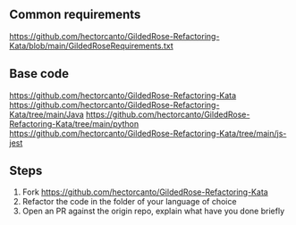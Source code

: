 ## Common requirements

https://github.com/hectorcanto/GildedRose-Refactoring-Kata/blob/main/GildedRoseRequirements.txt


## Base code

https://github.com/hectorcanto/GildedRose-Refactoring-Kata
https://github.com/hectorcanto/GildedRose-Refactoring-Kata/tree/main/Java
https://github.com/hectorcanto/GildedRose-Refactoring-Kata/tree/main/python
https://github.com/hectorcanto/GildedRose-Refactoring-Kata/tree/main/js-jest

## Steps

1. Fork https://github.com/hectorcanto/GildedRose-Refactoring-Kata
2. Refactor the code in the folder of your language of choice
3. Open an PR against the origin repo, explain what have you done briefly
